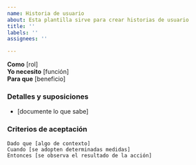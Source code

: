 ```yaml
---
name: Historia de usuario
about: Esta plantilla sirve para crear historias de usuario
title: ''
labels: ''
assignees: ''

---
```


**Como** [rol]  
 **Yo necesito** [función]  
 **Para que** [beneficio]  
   
 ### Detalles y suposiciones
 * [documente lo que sabe]
   
 ### Criterios de aceptación
 
 ```gherkin
 Dado que [algo de contexto]
 Cuando [se adopten determinadas medidas]
 Entonces [se observa el resultado de la acción]
